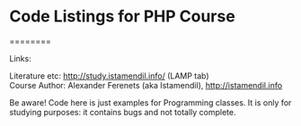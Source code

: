 # Code Listings for PHP Course
========  
  
Links:  
  
Literature etc: http://study.istamendil.info/ (LAMP tab)  
Course Author: Alexander Ferenets (aka Istamendil), http://istamendil.info  
  
  
Be aware! Code here is just examples for Programming classes. It is only for studying purposes: it contains bugs and not totally complete.

